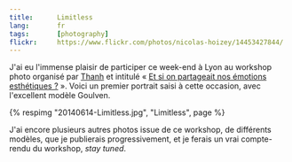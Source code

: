 ```yaml
---
title:      Limitless
lang:       fr
tags:       [photography]
flickr:     https://www.flickr.com/photos/nicolas-hoizey/14453427844/
---
```


J'ai eu l'immense plaisir de participer ce week-end à Lyon au workshop photo organisé par [Thanh](http://www.flou-sentimental.com/a-propos/) et intitulé « [Et si on partageait nos émotions esthétiques ?](http://workshops.flou-sentimental.com/) ». Voici un premier portrait saisi à cette occasion, avec l'excellent modèle Goulven.

{% respimg "20140614-Limitless.jpg", "Limitless", page %}

J'ai encore plusieurs autres photos issue de ce workshop, de différents modèles, que je publierais progressivement, et je ferais un vrai compte-rendu du workshop, *stay tuned*.
